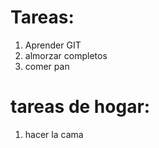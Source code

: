 # Tareas:

1. Aprender GIT 
2. almorzar completos 
3. comer pan

# tareas de hogar:

1. hacer la cama